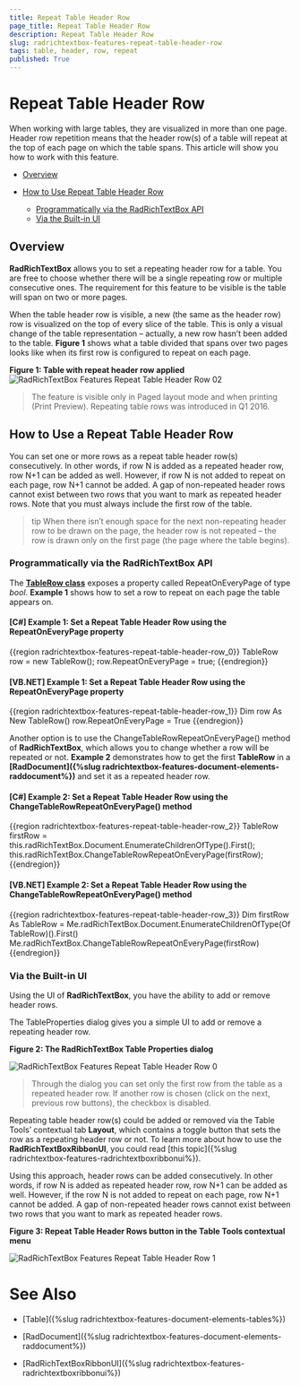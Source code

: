 ```yaml
---
title: Repeat Table Header Row
page_title: Repeat Table Header Row
description: Repeat Table Header Row
slug: radrichtextbox-features-repeat-table-header-row
tags: table, header, row, repeat
published: True
---
```


# Repeat Table Header Row

When working with large tables, they are visualized in more than one page. Header row repetition means that the header row(s) of a table will repeat at the top of each page on which the table spans. This article will show you how to work with this feature.


* [Overview](#overview)

* [How to Use Repeat Table Header Row](#how-to-use-repeat-table-header-row)

	* [Programmatically via the RadRichTextBox API](#programmatically-via-the-radrichtextbox-api)
	* [Via the Built-in UI](#via-the-built-in-ui)


## Overview  

__RadRichTextBox__ allows you to set a repeating header row for a table. You are free to choose whether there will be a single repeating row or multiple consecutive ones. The requirement for this feature to be visible is the table will span on two or more pages.

When the table header row is visible, a new (the same as the header row) row is visualized on the top of every slice of the table. This is only a visual change of the table representation – actually, a new row hasn’t been added to the table. __Figure 1__ shows what a table divided that spans over two pages looks like when its first row is configured to repeat on each page.

__Figure 1: Table with repeat header row applied__
![RadRichTextBox Features Repeat Table Header Row 02](images/RadRichTextBox_Features_Repeat_Table_Header_Row_02.png)

>The feature is visible only in Paged layout mode and when printing (Print Preview). Repeating table rows was introduced in Q1 2016.

## How to Use a Repeat Table Header Row

You can set one or more rows as a repeat table header row(s) consecutively. In other words, if row N is added as a repeated header row, row N+1 can be added as well. However, if row N is not added to repeat on each page, row N+1 cannot be added. A gap of non-repeated header rows cannot exist between two rows that you want to mark as repeated header rows. Note that you must always include the first row of the table.

>tip When there isn’t enough space for the next non-repeating header row to be drawn on the page, the header row is not repeated – the row is drawn only on the first page (the page where the table begins).

### Programmatically via the RadRichTextBox API 

The __[TableRow class](http://docs.telerik.com/devtools/wpf/api/html/T_Telerik_Windows_Documents_Model_TableRow.htm)__ exposes a property called RepeatOnEveryPage of type *bool*. __Example 1__ shows how to set a row to repeat on each page the table appears on.


#### __[C#] Example 1: Set a Repeat Table Header Row using the RepeatOnEveryPage property__

{{region radrichtextbox-features-repeat-table-header-row_0}}
	TableRow row = new TableRow();
	row.RepeatOnEveryPage = true;
{{endregion}}

#### __[VB.NET] Example 1: Set a Repeat Table Header Row using the RepeatOnEveryPage property__

{{region radrichtextbox-features-repeat-table-header-row_1}}
	Dim row As New TableRow()
	row.RepeatOnEveryPage = True
{{endregion}}


Another option is to use the ChangeTableRowRepeatOnEveryPage() method of __RadRichTextBox__, which allows you to change whether a row will be repeated or not. __Example 2__ demonstrates how to get the first __TableRow__ in a __[RadDocument]({%slug radrichtextbox-features-document-elements-raddocument%})__ and set it as a repeated header row.

#### __[C#] Example 2: Set a Repeat Table Header Row using the ChangeTableRowRepeatOnEveryPage() method__

{{region radrichtextbox-features-repeat-table-header-row_2}}
	TableRow firstRow = this.radRichTextBox.Document.EnumerateChildrenOfType<TableRow>().First();
	this.radRichTextBox.ChangeTableRowRepeatOnEveryPage(firstRow);
{{endregion}}

#### __[VB.NET] Example 2: Set a Repeat Table Header Row using the ChangeTableRowRepeatOnEveryPage() method__

{{region radrichtextbox-features-repeat-table-header-row_3}}
	Dim firstRow As TableRow = Me.radRichTextBox.Document.EnumerateChildrenOfType(Of TableRow)().First()
	Me.radRichTextBox.ChangeTableRowRepeatOnEveryPage(firstRow)
{{endregion}}



### Via the Built-in UI 

Using the UI of __RadRichTextBox__, you have the ability to add or remove header rows.

The TableProperties dialog gives you a simple UI to add or remove a repeating header row.

__Figure 2: The RadRichTextBox Table Properties dialog__

![RadRichTextBox Features Repeat Table Header Row 0](images/RadRichTextBox_Features_Repeat_Table_Header_Row_0.png)

>Through the dialog you can set only the first row from the table as a repeated header row. If another row is chosen (click on the next, previous row buttons), the checkbox is disabled. 


Repeating table header row(s) could be added or removed via the Table Tools’ contextual tab __Layout__, which contains a toggle button that sets the row as a repeating header row or not. To learn more about how to use the __RadRichTextBoxRibbonUI__, you could read [this topic]({%slug radrichtextbox-features-radrichtextboxribbonui%}).

Using this approach, header rows can be added consecutively. In other words, if row N is added as repeated header row, row N+1 can be added as well. However, if the row N is not added to repeat on each page, row N+1 cannot be added. A gap of non-repeated header rows cannot exist between two rows that you want to mark as repeated header rows. 

__Figure 3: Repeat Table Header Rows button in the Table Tools contextual menu__

![RadRichTextBox Features Repeat Table Header Row 1](images/RadRichTextBox_Features_Repeat_Table_Header_Row_1.png)



# See Also

* [Table]({%slug radrichtextbox-features-document-elements-tables%})

* [RadDocument]({%slug radrichtextbox-features-document-elements-raddocument%})

* [RadRichTextBoxRibbonUI]({%slug radrichtextbox-features-radrichtextboxribbonui%})
